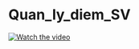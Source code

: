 ﻿# Quan_ly_diem_SV
[![Watch the video](https://img.youtube.com/vi/<video_id>/0.jpg)](https://youtu.be/VSODbIaEhAA)
